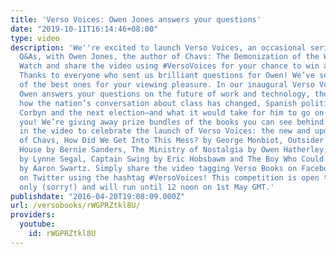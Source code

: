 ```yaml
---
title: 'Verso Voices: Owen Jones answers your questions'
date: "2019-10-11T16:14:46+08:00"
type: video
description: 'We''re excited to launch Verso Voices, an occasional series of video
  Q&As, with Owen Jones, the author of Chavs: The Demonization of the Working Class.
  Watch and share the video using #VersoVoices for your chance to win a book bundle!
  Thanks to everyone who sent us brilliant questions for Owen! We’ve selected some
  of the best ones for your viewing pleasure. In our inaugural Verso Voices video,
  Owen answers your questions on the future of work and technology, the prison system,
  how the nation’s conversation about class has changed, Spanish politics, Jeremy
  Corbyn and the next election—and what it would take for him to go on a date with
  you! We’re giving away prize bundles of the books you can see behind Owen’s shoulder
  in the video to celebrate the launch of Verso Voices: the new and updated edition
  of Chavs, How Did We Get Into This Mess? by George Monbiot, Outsider in the White
  House by Bernie Sanders, The Ministry of Nostalgia by Owen Hatherley, Out of Time
  by Lynne Segal, Captain Swing by Eric Hobsbawm and The Boy Who Could Save the World
  by Aaron Swartz. Simply share the video tagging Verso Books on Facebook and @VersoBooks
  on Twitter using the hashtag #VersoVoices! This competition is open to UK residents
  only (sorry!) and will run until 12 noon on 1st May GMT.'
publishdate: "2016-04-20T19:08:09.000Z"
url: /versobooks/rWGPRZtkl8U/
providers:
  youtube:
    id: rWGPRZtkl8U
---
```

